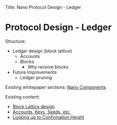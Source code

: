 Title: Nano Protocol Design - Ledger

# Protocol Design - Ledger

Structure:

* Ledger design (block lattice)
    * Accounts
    * Blocks
        * Why receive blocks
* Future Improvements
    * Ledger pruning

Existing whitepaper sections: [Nano Components](/whitepaper/english/#raiblocks-components)

Existing content:

* [Block Lattice design](/integration-guides/the-basics/#block-lattice-design)
* [Accounts, Keys, Seeds, etc.](/integration-guides/the-basics/#account-key-seed-and-wallet-ids)
* [Looking up to Confirmation Height](https://medium.com/nanocurrency/looking-up-to-confirmation-height-69f0cd2a85bc)